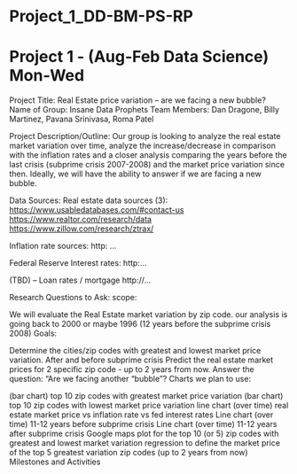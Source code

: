 # Project_1_DD-BM-PS-RP
# Project 1 - (Aug-Feb Data Science) Mon-Wed

Project Title: Real Estate price variation – are we facing a new bubble? Name of Group: Insane Data Prophets Team Members: Dan Dragone, Billy Martinez, Pavana Srinivasa, Roma Patel

Project Description/Outline: Our group is looking to analyze the real estate market variation over time, analyze the increase/decrease in comparison with the inflation rates and a closer analysis comparing the years before the last crisis (subprime crisis 2007-2008) and the market price variation since then. Ideally, we will have the ability to answer if we are facing a new bubble.

Data Sources: Real estate data sources (3): https://www.usabledatabases.com/#contact-us https://www.realtor.com/research/data https://www.zillow.com/research/ztrax/

Inflation rate sources: http: …

Federal Reserve Interest rates: http:…

(TBD) – Loan rates / mortgage http://...

Research Questions to Ask: scope:

We will evaluate the Real Estate market variation by zip code.
our analysis is going back to 2000 or maybe 1996 (12 years before the subprime crisis 2008)
Goals:

Determine the cities/zip codes with greatest and lowest market price variation. After and before subprime crisis
Predict the real estate market prices for 2 specific zip code - up to 2 years from now.
Answer the question: “Are we facing another “bubble”?
Charts we plan to use:

(bar chart) top 10 zip codes with greatest market price variation
(bar chart) top 10 zip codes with lowest market price variation
line chart (over time) real estate market price vs inflation rate vs fed interest rates
Line chart (over time) 11-12 years before subprime crisis
Line chart (over time) 11-12 years after subprime crisis
Google maps plot for the top 10 (or 5) zip codes with greatest and lowest market variation
regression to define the market price of the top 5 greatest variation zip codes (up to 2 years from now)
Milestones and Activities
